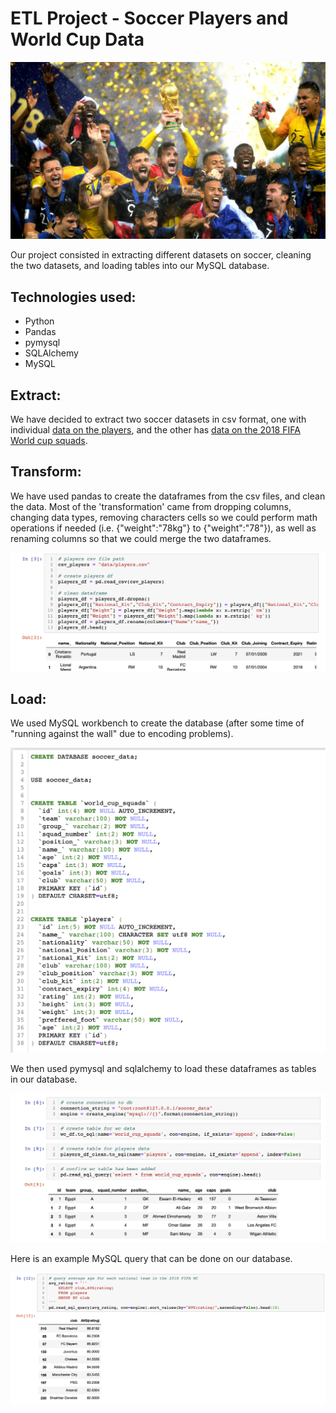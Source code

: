 # ETL Project - Soccer Players and World Cup Data

![france](france.jpg)


Our project consisted in extracting different datasets on soccer, cleaning the two datasets, and loading tables into our MySQL database.


## Technologies used:
- Python
- Pandas
- pymysql
- SQLAlchemy
- MySQL


## Extract:
We have decided to extract two soccer datasets in csv format, one with individual [data on the players](https://www.kaggle.com/karangadiya/fifa19), and the other has [data on the 2018 FIFA World cup squads](https://www.kaggle.com/cclayford/2018-fifa-world-cup-squads). 


## Transform:
We have used pandas to create the dataframes from the csv files, and clean the data. Most of the 'transformation' came from dropping columns, changing data types, removing characters cells so we could perform math operations if needed (i.e. {"weight":"78kg"} to {"weight":"78"}), as well as renaming columns so that we could merge the two dataframes.

![transform](transform.png)


## Load:
We used MySQL workbench to create the database (after some time of "running against the wall" due to encoding problems). 

![sql query](mysql_queries.png)


We then used pymysql and sqlalchemy to load these dataframes as tables in our database.

![load](load.png)


Here is an example MySQL query that can be done on our database.

![rating](rating_per_club.png)
